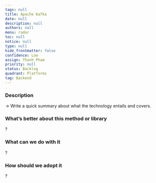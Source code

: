 ```yaml
---
tags: null
title: Apache Kafka
date: null
description: null
authors: null
menu: radar
toc: null
notice: null
type: null
hide_frontmatter: false
confidence: Low
assign: Thanh Pham
priority: null
status: Backlog
quadrant: Platforms
tag: Backend
---
```


<!-- table_of_contents 46231613-80fb-40be-9806-34a5f08705be -->

### Description

→ Write a quick summary about what the technology entails and covers.

### What’s better about this method or library

?

### What can we do with it

?

### How should we adopt it

?

<!-- child_database c4b6e11d-16dc-4320-9544-9f403d02e86d -->
